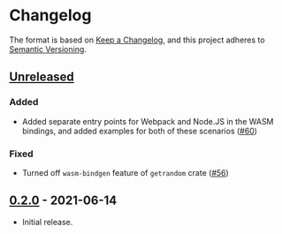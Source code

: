 # Changelog

The format is based on [Keep a Changelog](https://keepachangelog.com/en/1.0.0/),
and this project adheres to [Semantic Versioning](https://semver.org/spec/v2.0.0.html).


## [Unreleased]

### Added

- Added separate entry points for Webpack and Node.JS in the WASM bindings, and added examples for both of these scenarios ([#60])


### Fixed

- Turned off `wasm-bindgen` feature of `getrandom` crate ([#56])


[#56]: https://github.com/nucypher/rust-umbral/pull/56
[#60]: https://github.com/nucypher/rust-umbral/pull/60


## [0.2.0] - 2021-06-14

- Initial release.

[Unreleased]: https://github.com/nucypher/rust-umbral/compare/v0.2.0...HEAD
[0.2.0]: https://github.com/nucypher/rust-umbral/releases/tag/v0.2.0
